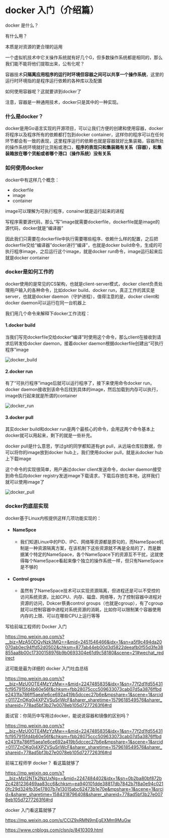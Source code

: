 # docker 入门（介绍篇）

docker 是什么？

有什么用？





本质是对资源的更合理的运用

一个虚拟机技术中它关操作系统就有好几个G，但多数操作系统都是相同的，那么我们能不能将他们提取出来，公有化呢？

容器技术**只隔离应用程序的运行时环境但容器之间可以共享一个操作系统**，这里的运行时环境指的是程序运行依赖的各种库以及配置

如何使用容器呢？这就要讲到docker了

注意，容器是一种通用技术，docker只是其中的一种实现。



### 什么是docker？

docker是用Go语言实现的开源项目，可以让我们方便的创建和使用容器，docker将程序以及程序所有的依赖都打包到docker container，这样你的程序可以在任何环节都会有一致的表现，这里程序运行的依赖也就是容器就好比集装箱，容器所处的操作系统环境就好比货船或港口，**程序的表现只和集装箱有关系（容器），和集装箱放在哪个货船或者哪个港口（操作系统）没有关系**

### 如何使用docker

docker中有这样几个概念：

- dockerfile
- image
- container

image可以理解为可执行程序，conainer就是运行起来的进程

写程序需要源代码，那么“写”image就需要dockerfile，dockerfile就是image的源代码，docker就是“编译器”

因此我们只需要在dockerfile中执行需要哪些程序、依赖什么样的配置，之后把dockerfile交给“编译器”docker进行“编译”，也就是docker build命令，生成的可执行程序image，之后运行这个image，就是docker run命令，image运行起来后就是docker container

### docker是如何工作的

docker使用的是常见的CS架构，也就是client-server模式，docker client负责处理用户输入的各种命令，比如docker build、docker run，真正工作的其实是server，也就是docker daemon（守护进程），值得注意的是，docker client和docker daemon可以运行在同一台机器上

我们用几个命令来解释下docker工作流程：

#### 1.docker build

当我们写完dockerfile交给docker“编译”时使用这个命令，那么client在接收到请求后转发给docker daemon，接着docker daemon根据dockerfile创建出“可执行程序”image

![docker_build](D:\code\project\elaine\fe\docs\.vuepress\public\images\Docker\docker_build.png)

#### 2.docker run

有了“可执行程序”image后就可以运行程序了，接下来使用命令docker run，docker daemon接收到该命令后找到具体的image，然后加载到内存可以执行，image执行起来就是所谓的container

![docker_run](D:\code\project\elaine\fe\docs\.vuepress\public\images\Docker\docker_run.png)

#### 3.docker pull

其实docker build和docker run是两个最核心的命令，会用这两个命令基本上docker就可以用起来，剩下的就是一些补充。

docker pull是什么意思，学过git的同学都知道有git pull，从远端仓库拉数据，你可以将你的image放到docker hub上，我们使用docker pull，就是从docker hub上下载image

这个命令的实现很简单，用户通过docker client发送命令，docker daemon接受到命令后向docker registry发送image下载请求，下载后存放在本地，这样我们就可以使用image了

![docker_pull](D:\code\project\elaine\fe\docs\.vuepress\public\images\Docker\docker_pull.png)

### docker的底层实现

docker基于Linux内核提供这样几项功能实现的：

- #### NameSpce

  - 我们知道Linux中的PID、IPC、网络等资源都是原句的，而NameSpace机制是一种资源隔离方案，在该机制下这些资源就不再是全局的了，而是数据某个特定的NameSpace，各个NameSpace下的资源互不干扰，这就使得每个NameSpace看起来像个独立的操作系统一样，但只有NameSpace是不够的

- #### Control groups

  - 虽然有了NameSpace技术可以实现资源隔离，但进程还是可以不受控的访问系统资源，比如CPU、内存、磁盘、网络等，为了控制容器中进程对资源的访问，Dokcer蔡勇control groups（也就是cgroup），有了cgroup就可以控制容器中进程对系统资源的消耗，比如你可以限制某个容器使用内存的上限、可以在哪些CPU上运行等等





写给前端工程师的 Docker 入门

https://mp.weixin.qq.com/s?__biz=MzA5ODQyNzk3MQ==&mid=2451546466&idx=1&sn=a5f9c494da20070ab0ec94ffd52d0502&chksm=877ab44eb00d3d5822deeafb0f55d3fe38855aa8b00c17300158976b9b0693304e61d9c58180&scene=21#wechat_redirect





这可能是最为详细的 docker 入门吐血总结

https://mp.weixin.qq.com/s?__biz=MzU0OTE4MzYzMw==&mid=2247485835&idx=1&sn=77f2d1fd55431fcf957915fd4b60e56f&chksm=fbb28075ccc509633073cab07d5a3876ffbde2431fa786ff5aea1e6ce692a419b5dccec27b6e&mpshare=1&scene=1&srcid=0117ZnOKg0j4XPZVSuSrlWcF&sharer_sharetime=1579618549576&sharer_shareid=778ad5bf3b27e0078eb105d7277263f6#rd



面试官：你简历中写用过docker，能说说容器和镜像的区别吗？

https://mp.weixin.qq.com/s?__biz=MzU0OTE4MzYzMw==&mid=2247485835&idx=1&sn=77f2d1fd55431fcf957915fd4b60e56f&chksm=fbb28075ccc509633073cab07d5a3876ffbde2431fa786ff5aea1e6ce692a419b5dccec27b6e&mpshare=1&scene=1&srcid=0117ZnOKg0j4XPZVSuSrlWcF&sharer_sharetime=1579618549576&sharer_shareid=778ad5bf3b27e0078eb105d7277263f6#rd



前端工程师学 docker？ 看这篇就够了

https://mp.weixin.qq.com/s?__biz=MzI2NTk2NzUxNg==&mid=2247484402&idx=1&sn=0b2ba80bf872b2c4281236469aa83cc6&chksm=ea940101dde38817db7842b7f8a0e94c0210fc29d324fb35e17807b7e13015abc62473b1e70e&mpshare=1&scene=1&srcid=&sharer_sharetime=1584318796408&sharer_shareid=778ad5bf3b27e0078eb105d7277263f6#rd



docker 入门看这篇就够了

https://mp.weixin.qq.com/s/CClZ9xRMN9mEgEXMm9MuGw

https://www.cnblogs.com/clsn/p/8410309.html